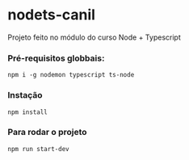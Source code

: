 # nodets-canil
Projeto feito no módulo do curso Node + Typescript

### Pré-requisitos globbais:
`npm i -g nodemon typescript ts-node`

### Instação
`npm install`

### Para rodar o projeto
`npm run start-dev`